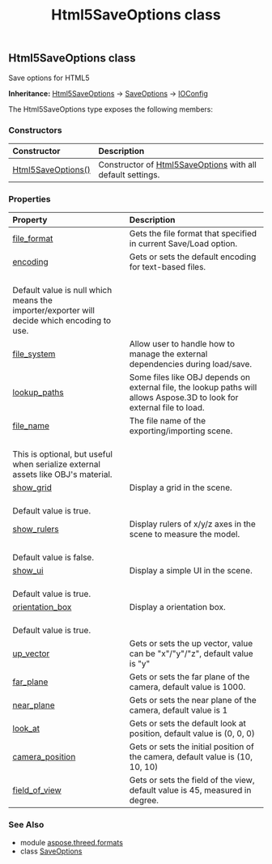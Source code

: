 ﻿---
title: Html5SaveOptions class
second_title: Aspose.3D for Python via .NET API References
description: 
type: docs
weight: 120
url: /python-net/aspose.threed.formats/html5saveoptions/
is_root: false
---

## Html5SaveOptions class

Save options for HTML5



**Inheritance:** [Html5SaveOptions](/3d/python-net/aspose.threed.formats/html5saveoptions) → 
[SaveOptions](/3d/python-net/aspose.threed.formats/saveoptions) → 
[IOConfig](/3d/python-net/aspose.threed.formats/ioconfig)



The Html5SaveOptions type exposes the following members:

### Constructors
| Constructor | Description |
| :- | :- |
| [Html5SaveOptions()](/3d/python-net/aspose.threed.formats/html5saveoptions/__init__/#) | Constructor of [Html5SaveOptions](/3d/python-net/aspose.threed.formats/html5saveoptions) with all default settings. |


### Properties
| Property | Description |
| :- | :- |
| [file_format](/3d/python-net/aspose.threed.formats/html5saveoptions/file_format) | Gets the file format that specified in current Save/Load option. |
| [encoding](/3d/python-net/aspose.threed.formats/html5saveoptions/encoding) | Gets or sets the default encoding for text-based files.<br/>Default value is null which means the importer/exporter will decide which encoding to use. |
| [file_system](/3d/python-net/aspose.threed.formats/html5saveoptions/file_system) | Allow user to handle how to manage the external dependencies during load/save. |
| [lookup_paths](/3d/python-net/aspose.threed.formats/html5saveoptions/lookup_paths) | Some files like OBJ depends on external file, the lookup paths will allows Aspose.3D to look for external file to load. |
| [file_name](/3d/python-net/aspose.threed.formats/html5saveoptions/file_name) | The file name of the exporting/importing scene.<br/>This is optional, but useful when serialize external assets like OBJ's material. |
| [show_grid](/3d/python-net/aspose.threed.formats/html5saveoptions/show_grid) | Display a grid in the scene.<br/>Default value is true. |
| [show_rulers](/3d/python-net/aspose.threed.formats/html5saveoptions/show_rulers) | Display rulers of x/y/z axes in the scene to measure the model.<br/>Default value is false. |
| [show_ui](/3d/python-net/aspose.threed.formats/html5saveoptions/show_ui) | Display a simple UI in the scene.<br/>Default value is true. |
| [orientation_box](/3d/python-net/aspose.threed.formats/html5saveoptions/orientation_box) | Display a orientation box.<br/>Default value is true. |
| [up_vector](/3d/python-net/aspose.threed.formats/html5saveoptions/up_vector) | Gets or sets the up vector, value can be "x"/"y"/"z", default value is "y" |
| [far_plane](/3d/python-net/aspose.threed.formats/html5saveoptions/far_plane) | Gets or sets the far plane of the camera, default value is 1000. |
| [near_plane](/3d/python-net/aspose.threed.formats/html5saveoptions/near_plane) | Gets or sets the near plane of the camera, default value is 1 |
| [look_at](/3d/python-net/aspose.threed.formats/html5saveoptions/look_at) | Gets or sets the default look at position, default value is (0, 0, 0) |
| [camera_position](/3d/python-net/aspose.threed.formats/html5saveoptions/camera_position) | Gets or sets the initial position of the camera, default value is (10, 10, 10) |
| [field_of_view](/3d/python-net/aspose.threed.formats/html5saveoptions/field_of_view) | Gets or sets the field of the view, default value is 45, measured in degree. |


### See Also

* module [aspose.threed.formats](../)
* class [SaveOptions](/3d/python-net/aspose.threed.formats/saveoptions)
